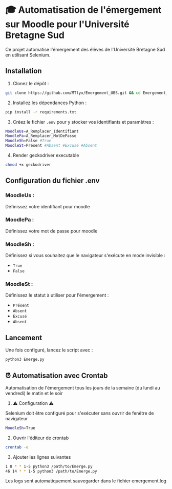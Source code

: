 # 🎓 Automatisation de l'émergement sur Moodle pour l'Université Bretagne Sud

Ce projet automatise l'émergement des élèves de l'Université Bretagne Sud en utilisant Selenium. 

## Installation

1. Clonez le dépôt :
```bash
git clone https://github.com/MTlyx/Emergement_UBS.git && cd Emergement_UBS
```

2. Installez les dépendances Python :
```bash
pip install -r requirements.txt
```

3. Créez le fichier `.env` pour y stocker vos identifiants et paramètres :
```bash
MoodleUs=A_Remplacer_Identifiant
MoodlePa=A_Remplacer_MotDePasse
MoodleSh=False #True
MoodleSt=Présent #Absent #Excusé #Absent
```

4. Render geckodriver executable
```bash
chmod +x geckodriver
```

## Configuration du fichier .env

### **MoodleUs** : 
Définissez votre identifiant pour moodle

### **MoodlePa** : 
Définissez votre mot de passe pour moodle

### **MoodleSh** :  
Définissez si vous souhaitez que le navigateur s'exécute en mode invisible :  
- `True`
- `False`

### **MoodleSt** :  
Définissez le statut à utiliser pour l'émergement :  
- `Présent`
- `Absent`
- `Excusé`
- `Absent`

## Lancement 

Une fois configuré, lancez le script avec :
```bash
python3 Emerge.py
```

## ⏰ Automatisation avec Crontab

Automatisation de l'émergement tous les jours de la semaine (du lundi au vendredi) le matin et le soir 

1. ⚠️ Configuration ⚠️

Selenium doit être configuré pour s'exécuter sans ouvrir de fenêtre de navigateur
```bash
MoodleSh=True
```

2. Ouvrir l'éditeur de crontab
```bash
crontab -e
```

3. Ajouter les lignes suivantes
```bash
1 8 * * 1-5 python3 /path/to/Emerge.py
46 14 * * 1-5 python3 /path/to/Emerge.py
```

Les logs sont automatiquement sauvegarder dans le fichier emergement.log